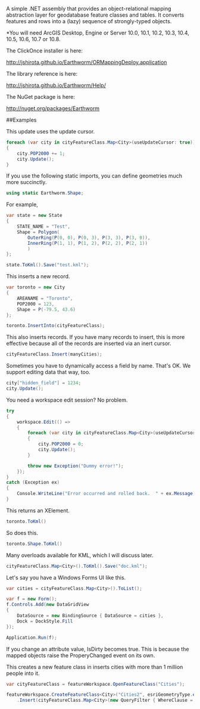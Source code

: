 A simple .NET assembly that provides an object-relational mapping abstraction layer for geodatabase feature classes and tables. It converts features and rows into a (lazy) sequence of strongly-typed objects.

*You will need ArcGIS Desktop, Engine or Server 10.0, 10.1, 10.2, 10.3, 10.4, 10.5, 10.6, 10.7 or 10.8.

The ClickOnce installer is here:

http://jshirota.github.io/Earthworm/ORMappingDeploy.application

The library reference is here:

http://jshirota.github.io/Earthworm/Help/

The NuGet package is here:

http://nuget.org/packages/Earthworm

##Examples

This update uses the update cursor.
```c#
foreach (var city in cityFeatureClass.Map<City>(useUpdateCursor: true))
{
    city.POP2000 += 1;
    city.Update();
}
```

If you use the following static imports, you can define geometries much more succinctly.
```c#
using static Earthworm.Shape;
```
For example,
```c#
var state = new State
{
    STATE_NAME = "Test",
    Shape = Polygon(
        OuterRing(P(0, 0), P(0, 3), P(3, 3), P(3, 0)),
        InnerRing(P(1, 1), P(1, 2), P(2, 2), P(2, 1))
        )
};

state.ToKml().Save("test.kml");
```

This inserts a new record.
```c#
var toronto = new City
{
    AREANAME = "Toronto",
    POP2000 = 123,
    Shape = P(-79.5, 43.6)
};

toronto.InsertInto(cityFeatureClass);
```

This also inserts records.  If you have many records to insert, this is more effective because all of the records are inserted via an inert cursor.
```c#
cityFeatureClass.Insert(manyCities);
```

Sometimes you have to dynamically access a field by name.  That's OK.  We support editing data that way, too.
```c#
city["hidden_field"] = 1234;
city.Update();
```

You need a workspace edit session?  No problem.
```c#
try
{
    workspace.Edit(() =>
    {
        foreach (var city in cityFeatureClass.Map<City>(useUpdateCursor: true))
        {
            city.POP2000 = 0;
            city.Update();
        }

        throw new Exception("Dummy error!");
    });
}
catch (Exception ex)
{
    Console.WriteLine("Error occurred and rolled back.  " + ex.Message);
}
```

This returns an XElement.
```c#
toronto.ToKml()
```
So does this.
```C#
toronto.Shape.ToKml()
```

Many overloads available for KML, which I will discuss later.
```c#
cityFeatureClass.Map<City>().ToKml().Save("doc.kml");
```

Let's say you have a Windows Forms UI like this.
```c#
var cities = cityFeatureClass.Map<City>().ToList();

var f = new Form();
f.Controls.Add(new DataGridView
{
    DataSource = new BindingSource { DataSource = cities },
    Dock = DockStyle.Fill
});

Application.Run(f);
```

If you change an attribute value, IsDirty becomes true.  This is because the mapped objects raise the ProperyChanged event on its own.

This creates a new feature class in inserts cities with more than 1 million people into it.
```c#
var cityFeatureClass = featureWorkspace.OpenFeatureClass("Cities");

featureWorkspace.CreateFeatureClass<City>("Cities2", esriGeometryType.esriGeometryPoint, 4326)
    .Insert(cityFeatureClass.Map<City>(new QueryFilter { WhereClause = "POP2000>1000000" }));
```


